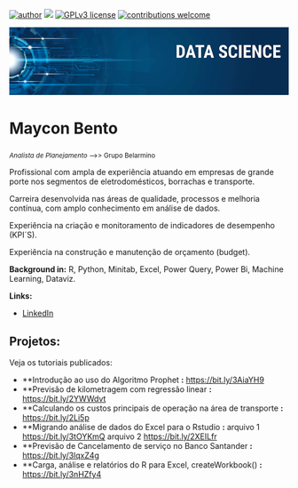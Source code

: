 [![author](https://img.shields.io/badge/author-bentom-red.svg)](https://www.linkedin.com/in/maycon-bento-04116b180/) [![](https://img.shields.io/badge/python-3.7+-blue.svg)](https://www.python.org/downloads/release/python-365/) [![GPLv3 license](https://img.shields.io/badge/License-GPLv3-blue.svg)](http://perso.crans.org/besson/LICENSE.html) [![contributions welcome](https://img.shields.io/badge/contributions-welcome-brightgreen.svg?style=flat)](https://github.com/bento/data_science/issues)

<p align="center">
  <img src="banner.png" >
</p>

# Maycon Bento
<sub>*Analista de Planejamento* -->> Grupo Belarmino</sub>

Profissional com ampla de experiência atuando em empresas de grande porte nos segmentos de eletrodomésticos, borrachas e transporte.

Carreira desenvolvida nas áreas de qualidade, processos e melhoria contínua, com amplo conhecimento em análise de dados.

Experiência na criação e monitoramento de indicadores de desempenho (KPI´S).

Experiência na construção e manutenção de orçamento (budget).

**Background in:** R, Python, Minitab, Excel, Power Query, Power Bi, Machine Learning, Dataviz.

**Links:**
* [LinkedIn](https://www.linkedin.com/in/maycon-bento-04116b180/)

## Projetos:
Veja os tutoriais publicados:

* **Introdução ao uso do Algoritmo Prophet **:** https://bit.ly/3AiaYH9
* **Previsão de kilometragem com regressão linear **:** https://bit.ly/2YWWdvt
* **Calculando os custos principais de operação na área de transporte **:** https://bit.ly/2Li5p
* **Migrando análise de dados do Excel para o Rstudio **:** arquivo 1 https://bit.ly/3tOYKmQ arquivo 2 https://bit.ly/2XEILfr
* **Previsão de Cancelamento de serviço no Banco Santander **:** https://bit.ly/3lqxZ4g
* **Carga, análise e relatórios do R para Excel, createWorkbook() **:** https://bit.ly/3nHZfy4

